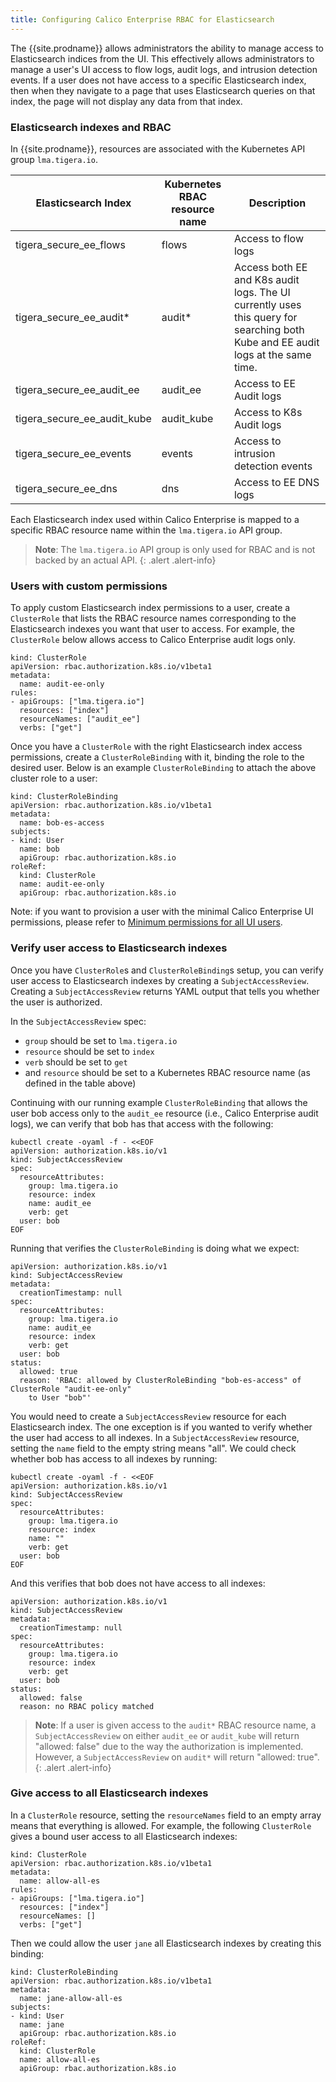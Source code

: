 ```yaml
---
title: Configuring Calico Enterprise RBAC for Elasticsearch
---
```


The {{site.prodname}} allows administrators the ability to manage access to Elasticsearch indices from the UI.
This effectively allows administrators to manage a user's UI access to flow logs, audit logs, and intrusion detection events. If a user
does not have access to a specific Elasticsearch index, then when they navigate to a page that uses Elasticsearch queries on that index,
the page will not display any data from that index.

### Elasticsearch indexes and RBAC

In {{site.prodname}}, resources are associated with the Kubernetes API group `lma.tigera.io`.

| Elasticsearch Index          | Kubernetes RBAC resource name | Description                                                                                                                     |
|------------------------------|-------------------------------|---------------------------------------------------------------------------------------------------------------------------------|
| tigera_secure_ee_flows       | flows                         | Access to flow logs                                                                                                             |
| tigera_secure_ee_audit*      | audit*                        | Access both EE and K8s audit logs. The UI currently uses this query for searching both Kube and EE audit logs at the same time. |
| tigera_secure_ee_audit_ee    | audit_ee                      | Access to EE Audit logs                                                                                                         |
| tigera_secure_ee_audit_kube  | audit_kube                    | Access to K8s Audit logs                                                                                                        |
| tigera_secure_ee_events      | events                        | Access to intrusion detection events                                                                                            |
| tigera_secure_ee_dns         | dns                           | Access to EE DNS logs                                                                                                           |

Each Elasticsearch index used within Calico Enterprise is mapped to a specific RBAC resource name within the `lma.tigera.io` API group.

> **Note**: The `lma.tigera.io` API group is only used for RBAC and is not backed by an actual API.
{: .alert .alert-info}

### Users with custom permissions

To apply custom Elasticsearch index permissions to a user, create a `ClusterRole` that lists the RBAC resource names corresponding
to the Elasticsearch indexes you want that user to access. For example, the `ClusterRole` below allows access to Calico Enterprise audit logs only.

```
kind: ClusterRole
apiVersion: rbac.authorization.k8s.io/v1beta1
metadata:
  name: audit-ee-only
rules:
- apiGroups: ["lma.tigera.io"]
  resources: ["index"]
  resourceNames: ["audit_ee"]
  verbs: ["get"]
```

Once you have a `ClusterRole` with the right Elasticsearch index access permissions, create a `ClusterRoleBinding` with it, binding
the role to the desired user. Below is an example `ClusterRoleBinding` to attach the above cluster role to a user:

```
kind: ClusterRoleBinding
apiVersion: rbac.authorization.k8s.io/v1beta1
metadata:
  name: bob-es-access
subjects:
- kind: User
  name: bob
  apiGroup: rbac.authorization.k8s.io
roleRef:
  kind: ClusterRole
  name: audit-ee-only
  apiGroup: rbac.authorization.k8s.io
```

Note: if you want to provision a user with the minimal Calico Enterprise UI permissions, please refer to [Minimum permissions for all UI users](/{{page.version}}/reference/cnx/rbac-tiered-policies#minimum-permissions-for-all-ui-users).

### Verify user access to Elasticsearch indexes

Once you have `ClusterRole`s and `ClusterRoleBinding`s setup, you can verify user access to Elasticsearch indexes by creating a `SubjectAccessReview`.
Creating a `SubjectAccessReview` returns YAML output that tells you whether the user is authorized.

In the `SubjectAccessReview` spec:
- `group` should be set to `lma.tigera.io`
- `resource` should be set to `index`
- `verb` should be set to `get`
- and `resource` should be set to a Kubernetes RBAC resource name (as defined in the table above)

Continuing with our running example `ClusterRoleBinding` that allows the user bob access only to the `audit_ee` resource (i.e., Calico Enterprise audit logs),
we can verify that bob has that access with the following:

```
kubectl create -oyaml -f - <<EOF
apiVersion: authorization.k8s.io/v1
kind: SubjectAccessReview
spec:
  resourceAttributes:
    group: lma.tigera.io
    resource: index
    name: audit_ee
    verb: get
  user: bob
EOF
```

Running that verifies the `ClusterRoleBinding` is doing what we expect:

```
apiVersion: authorization.k8s.io/v1
kind: SubjectAccessReview
metadata:
  creationTimestamp: null
spec:
  resourceAttributes:
    group: lma.tigera.io
    name: audit_ee
    resource: index
    verb: get
  user: bob
status:
  allowed: true
  reason: 'RBAC: allowed by ClusterRoleBinding "bob-es-access" of ClusterRole "audit-ee-only"
    to User "bob"'
```

You would need to create a `SubjectAccessReview` resource for each Elasticsearch index. The one exception is if you wanted
to verify whether the user had access to all indexes. In a `SubjectAccessReview` resource, setting the `name` field to the empty string means "all".
We could check whether bob has access to all indexes by running:

```
kubectl create -oyaml -f - <<EOF
apiVersion: authorization.k8s.io/v1
kind: SubjectAccessReview
spec:
  resourceAttributes:
    group: lma.tigera.io
    resource: index
    name: ""
    verb: get
  user: bob
EOF
```

And this verifies that bob does not have access to all indexes:

```
apiVersion: authorization.k8s.io/v1
kind: SubjectAccessReview
metadata:
  creationTimestamp: null
spec:
  resourceAttributes:
    group: lma.tigera.io
    resource: index
    verb: get
  user: bob
status:
  allowed: false
  reason: no RBAC policy matched
```

> **Note**: If a user is given access to the `audit*` RBAC resource name, a `SubjectAccessReview`
on either `audit_ee` or `audit_kube` will return "allowed: false" due to the way the authorization is implemented.
However, a `SubjectAccessReview` on `audit*` will return "allowed: true".
{: .alert .alert-info}

### Give access to all Elasticsearch indexes

In a `ClusterRole` resource, setting the `resourceNames` field to an empty array means that everything is allowed.
For example, the following `ClusterRole` gives a bound user access to all Elasticsearch indexes:

```
kind: ClusterRole
apiVersion: rbac.authorization.k8s.io/v1beta1
metadata:
  name: allow-all-es
rules:
- apiGroups: ["lma.tigera.io"]
  resources: ["index"]
  resourceNames: []
  verbs: ["get"]
```

Then we could allow the user `jane` all Elasticsearch indexes by creating this binding:

```
kind: ClusterRoleBinding
apiVersion: rbac.authorization.k8s.io/v1beta1
metadata:
  name: jane-allow-all-es
subjects:
- kind: User
  name: jane
  apiGroup: rbac.authorization.k8s.io
roleRef:
  kind: ClusterRole
  name: allow-all-es
  apiGroup: rbac.authorization.k8s.io
```
